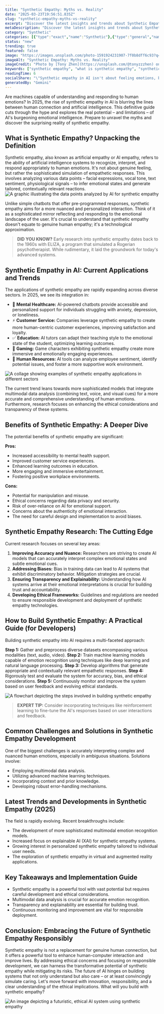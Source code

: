 ```yaml
---
title: "Synthetic Empathy: Myths vs. Reality"
date: "2025-03-23T19:56:51.835Z"
slug: "synthetic-empathy-myths-vs-reality"
excerpt: "Discover the latest insights and trends about Synthetic Empathy. This comprehensive guide covers everything you need to know about Synthetic Empathy in 2025."
metaDescription: "Discover the latest insights and trends about Synthetic Empathy. This comprehensive guide covers everything you need to know about Synthetic Empathy in 202..."
category: "Synthetic"
categories: [{"type":"exact","name":"Synthetic"},{"type":"general","name":"Artificial Intelligence"},{"type":"medium","name":"Machine Learning"},{"type":"specific","name":"Natural Language Processing"},{"type":"niche","name":"Sentiment Analysis"}]
status: "new"
trending: true
featured: false
image: "https://images.unsplash.com/photo-1591924231907-7f0b8dff6c93?q=85&w=1200&fit=max&fm=webp&auto=compress"
imageAlt: "Synthetic Empathy: Myths vs. Reality"
imageCredit: "Photo by [Tony Zhen](https://unsplash.com/@tonyzzzhen) on Unsplash"
keywords: ["synthetic empathy", "what is synthetic empathy", "synthetic empathy in AI", "artificial empathy", "AI empathy", "benefits of synthetic empathy", "synthetic empathy applications", "buy synthetic empathy software", "synthetic empathy research", "how to build synthetic empathy"]
readingTime: 6
socialShare: "\"Synthetic empathy in AI isn't about feeling emotions, but intelligently simulating them.  The ethical implications are profound, demanding responsible innovation and careful consideration.\""
generatedBy: "Gemini"
---
```




Are machines capable of understanding and responding to human emotions?  In 2025, the rise of synthetic empathy in AI is blurring the lines between human connection and artificial intelligence. This definitive guide cuts through the hype and explores the real potential – and limitations – of AI's burgeoning emotional intelligence.  Prepare to unravel the myths and discover the surprising reality of synthetic empathy.

## What is Synthetic Empathy?  Unpacking the Definition

Synthetic empathy, also known as artificial empathy or AI empathy, refers to the ability of artificial intelligence systems to recognize, interpret, and respond appropriately to human emotions.  It's not about genuine feeling, but rather the sophisticated simulation of empathetic responses.  This involves analyzing various data points – facial expressions, vocal tone, text sentiment, physiological signals – to infer emotional states and generate tailored, contextually relevant reactions. ![A graphic illustrating the data points analyzed by AI for synthetic empathy](https://images.unsplash.com/photo-1591486603999-952100fbf4a4?q=85&w=1200&fit=max&fm=webp&auto=compress)

Unlike simple chatbots that offer pre-programmed responses, synthetic empathy aims for a more nuanced and personalized interaction.  Think of it as a sophisticated mirror reflecting and responding to the emotional landscape of the user.  It's crucial to understand that synthetic empathy doesn't equate to genuine human empathy; it's a technological approximation.

> **DID YOU KNOW?** Early research into synthetic empathy dates back to the 1960s with ELIZA, a program that simulated a Rogerian psychotherapist.  While rudimentary, it laid the groundwork for today's advanced systems.

## Synthetic Empathy in AI: Current Applications and Trends

The applications of synthetic empathy are rapidly expanding across diverse sectors.  In 2025, we see its integration in:

* 🔑 **Mental Healthcare:** AI-powered chatbots provide accessible and personalized support for individuals struggling with anxiety, depression, or loneliness.
* ⚡ **Customer Service:**  Companies leverage synthetic empathy to create more human-centric customer experiences, improving satisfaction and loyalty.
* ✅ **Education:** AI tutors can adapt their teaching style to the emotional state of the student, optimizing learning outcomes.
* 🤖 **Gaming:**  Game characters exhibiting synthetic empathy create more immersive and emotionally engaging experiences.
* 🤝 **Human Resources:**  AI tools can analyze employee sentiment, identify potential issues, and foster a more supportive work environment.

![A collage showing examples of synthetic empathy applications in different sectors](https://images.unsplash.com/photo-1591924231907-7f0b8dff6c93?q=85&w=1200&fit=max&fm=webp&auto=compress)

The current trend leans towards more sophisticated models that integrate multimodal data analysis (combining text, voice, and visual cues) for a more accurate and comprehensive understanding of human emotions.  Furthermore, research focuses on enhancing the ethical considerations and transparency of these systems.

## Benefits of Synthetic Empathy:  A Deeper Dive

The potential benefits of synthetic empathy are significant:

**Pros:**

* Increased accessibility to mental health support.
* Improved customer service experiences.
* Enhanced learning outcomes in education.
* More engaging and immersive entertainment.
* Fostering positive workplace environments.

**Cons:**

* Potential for manipulation and misuse.
* Ethical concerns regarding data privacy and security.
* Risk of over-reliance on AI for emotional support.
* Concerns about the authenticity of emotional interaction.
* The need for careful design and implementation to avoid biases.

## Synthetic Empathy Research:  The Cutting Edge

Current research focuses on several key areas:

1. **Improving Accuracy and Nuance:** Researchers are striving to create AI models that can accurately interpret complex emotional states and subtle emotional cues.
2. **Addressing Biases:**  Bias in training data can lead to AI systems that exhibit discriminatory behavior.  Mitigation strategies are crucial.
3. **Ensuring Transparency and Explainability:**  Understanding how AI systems arrive at their emotional interpretations is crucial for building trust and accountability.
4. **Developing Ethical Frameworks:**  Guidelines and regulations are needed to ensure responsible development and deployment of synthetic empathy technologies.

## How to Build Synthetic Empathy: A Practical Guide (for Developers)

Building synthetic empathy into AI requires a multi-faceted approach:

**Step 1:**  Gather and preprocess diverse datasets encompassing various modalities (text, audio, video).
**Step 2:**  Train machine learning models capable of emotion recognition using techniques like deep learning and natural language processing.
**Step 3:**  Develop algorithms that generate appropriate and contextually relevant empathetic responses.
**Step 4:**  Rigorously test and evaluate the system for accuracy, bias, and ethical considerations.
**Step 5:**  Continuously monitor and improve the system based on user feedback and evolving ethical standards.

![A flowchart depicting the steps involved in building synthetic empathy](https://images.unsplash.com/photo-1591824353446-b4991a392056?q=85&w=1200&fit=max&fm=webp&auto=compress)

> **EXPERT TIP:** Consider incorporating techniques like reinforcement learning to fine-tune the AI's responses based on user interactions and feedback.

## Common Challenges and Solutions in Synthetic Empathy Development

One of the biggest challenges is accurately interpreting complex and nuanced human emotions, especially in ambiguous situations.  Solutions involve:

* Employing multimodal data analysis.
* Utilizing advanced machine learning techniques.
* Incorporating context and prior knowledge.
* Developing robust error-handling mechanisms.

## Latest Trends and Developments in Synthetic Empathy (2025)

The field is rapidly evolving.  Recent breakthroughs include:

* The development of more sophisticated multimodal emotion recognition models.
* Increased focus on explainable AI (XAI) for synthetic empathy systems.
* Growing interest in personalized synthetic empathy tailored to individual user needs.
* The exploration of synthetic empathy in virtual and augmented reality applications.

## Key Takeaways and Implementation Guide

* Synthetic empathy is a powerful tool with vast potential but requires careful development and ethical considerations.
* Multimodal data analysis is crucial for accurate emotion recognition.
* Transparency and explainability are essential for building trust.
* Continuous monitoring and improvement are vital for responsible deployment.

## Conclusion: Embracing the Future of Synthetic Empathy Responsibly

Synthetic empathy is not a replacement for genuine human connection, but it offers a powerful tool to enhance human-computer interaction and improve lives.  By addressing ethical concerns and focusing on responsible development, we can harness the transformative potential of synthetic empathy while mitigating its risks.  The future of AI hinges on building systems that not only understand but also care – or at least convincingly simulate caring.  Let's move forward with innovation, responsibility, and a clear understanding of the ethical implications.  What will you build with synthetic empathy?

![An image depicting a futuristic, ethical AI system using synthetic empathy](https://images.unsplash.com/photo-1592036325707-7bd423ad66ed?q=85&w=1200&fit=max&fm=webp&auto=compress)

